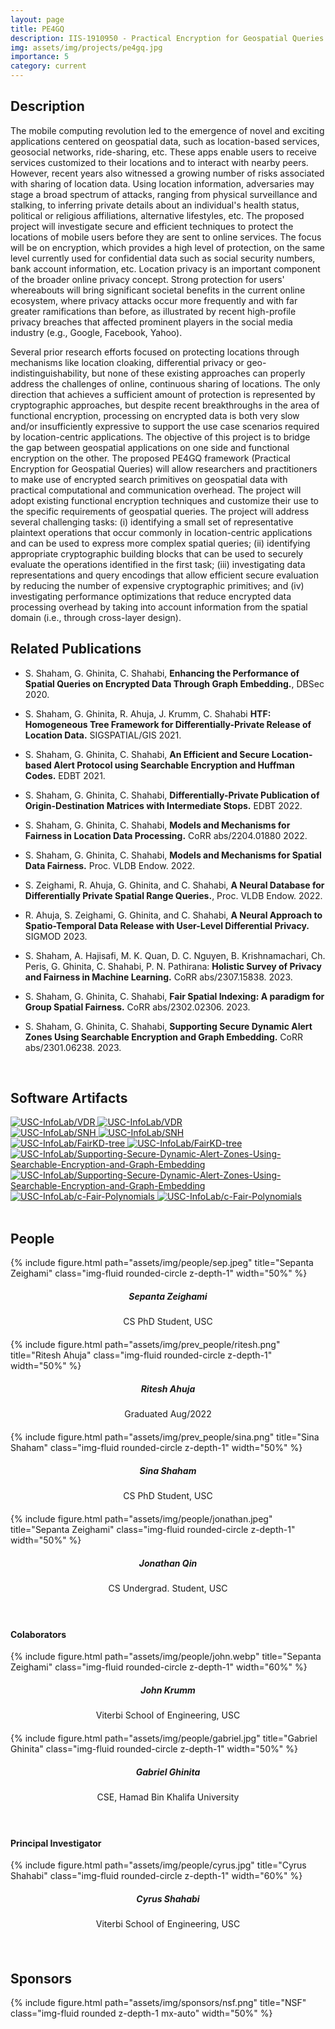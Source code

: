 ```yaml
---
layout: page
title: PE4GQ
description: IIS-1910950 - Practical Encryption for Geospatial Queries on Private Data
img: assets/img/projects/pe4gq.jpg
importance: 5
category: current
---
```


## Description

The mobile computing revolution led to the emergence of novel and exciting applications centered on geospatial data, such as location-based services, geosocial networks, ride-sharing, etc. These apps enable users to receive services customized to their locations and to interact with nearby peers. However, recent years also witnessed a growing number of risks associated with sharing of location data. Using location information, adversaries may stage a broad spectrum of attacks, ranging from physical surveillance and stalking, to inferring private details about an individual's health status, political or religious affiliations, alternative lifestyles, etc. The proposed project will investigate secure and efficient techniques to protect the locations of mobile users before they are sent to online services. The focus will be on encryption, which provides a high level of protection, on the same level currently used for confidential data such as social security numbers, bank account information, etc. Location privacy is an important component of the broader online privacy concept. Strong protection for users' whereabouts will bring significant societal benefits in the current online ecosystem, where privacy attacks occur more frequently and with far greater ramifications than before, as illustrated by recent high-profile privacy breaches that affected prominent players in the social media industry (e.g., Google, Facebook, Yahoo).

Several prior research efforts focused on protecting locations through mechanisms like location cloaking, differential privacy or geo-indistinguishability, but none of these existing approaches can properly address the challenges of online, continuous sharing of locations. The only direction that achieves a sufficient amount of protection is represented by cryptographic approaches, but despite recent breakthroughs in the area of functional encryption, processing on encrypted data is both very slow and/or insufficiently expressive to support the use case scenarios required by location-centric applications. The objective of this project is to bridge the gap between geospatial applications on one side and functional encryption on the other. The proposed PE4GQ framework (Practical Encryption for Geospatial Queries) will allow researchers and practitioners to make use of encrypted search primitives on geospatial data with practical computational and communication overhead. The project will adopt existing functional encryption techniques and customize their use to the specific requirements of geospatial queries. The project will address several challenging tasks: (i) identifying a small set of representative plaintext operations that occur commonly in location-centric applications and can be used to express more complex spatial queries; (ii) identifying appropriate cryptographic building blocks that can be used to securely evaluate the operations identified in the first task; (iii) investigating data representations and query encodings that allow efficient secure evaluation by reducing the number of expensive cryptographic primitives; and (iv) investigating performance optimizations that reduce encrypted data processing overhead by taking into account information from the spatial domain (i.e., through cross-layer design).


## Related Publications 

- S. Shaham, G. Ghinita, C. Shahabi, **Enhancing the Performance of Spatial Queries on Encrypted Data Through Graph Embedding.**, DBSec 2020.

- S. Shaham, G. Ghinita, R. Ahuja, J. Krumm, C. Shahabi **HTF: Homogeneous Tree Framework for Differentially-Private Release of Location Data.** SIGSPATIAL/GIS 2021.

- S. Shaham, G. Ghinita, C. Shahabi, **An Efficient and Secure Location-based Alert Protocol using Searchable Encryption and Huffman Codes.** EDBT 2021.

- S. Shaham, G. Ghinita, C. Shahabi, **Differentially-Private Publication of Origin-Destination Matrices with Intermediate Stops.** EDBT 2022.

- S. Shaham, G. Ghinita, C. Shahabi, **Models and Mechanisms for Fairness in Location Data Processing.** CoRR abs/2204.01880 2022.

- S. Shaham, G. Ghinita, C. Shahabi, **Models and Mechanisms for Spatial Data Fairness.** Proc. VLDB Endow. 2022.

- S. Zeighami, R. Ahuja, G. Ghinita, and C. Shahabi, **A Neural Database for Differentially Private Spatial Range Queries.**, Proc. VLDB Endow. 2022. 

- R. Ahuja, S. Zeighami, G. Ghinita, and C. Shahabi, **A Neural Approach to Spatio-Temporal Data Release with User-Level Differential Privacy.** SIGMOD 2023.

- S. Shaham, A. Hajisafi, M. K. Quan, D. C. Nguyen, B. Krishnamachari, Ch. Peris, G. Ghinita, C. Shahabi, P. N. Pathirana: **Holistic Survey of Privacy and Fairness in Machine Learning.** CoRR abs/2307.15838. 2023.

- S. Shaham, G. Ghinita, C. Shahabi, **Fair Spatial Indexing: A paradigm for Group Spatial Fairness.** CoRR abs/2302.02306. 2023.

- S. Shaham, G. Ghinita, C. Shahabi, **Supporting Secure Dynamic Alert Zones Using Searchable Encryption and Graph Embedding.** CoRR abs/2301.06238. 2023.

<br>

## Software Artifacts

<div class="card-container">
  <div class="repo p-2 text-center">
    <a href="https://github.com/USC-InfoLab/VDR">
      <img class="repo-img-light w-100" alt="USC-InfoLab/VDR" src="https://github-readme-stats.vercel.app/api/pin/?username=USC-InfoLab&repo=VDR&theme={{ site.repo_theme_light }}">
      <img class="repo-img-dark w-100" alt="USC-InfoLab/VDR" src="https://github-readme-stats.vercel.app/api/pin/?username=USC-InfoLab&repo=VDR&theme={{ site.repo_theme_dark }}">
    </a>
  </div>
  <div class="repo p-2 text-center">
    <a href="https://github.com/USC-InfoLab/SNH">
      <img class="repo-img-light w-100" alt="USC-InfoLab/SNH" src="https://github-readme-stats.vercel.app/api/pin/?username=USC-InfoLab&repo=SNH&theme={{ site.repo_theme_light }}">
      <img class="repo-img-dark w-100" alt="USC-InfoLab/SNH" src="https://github-readme-stats.vercel.app/api/pin/?username=USC-InfoLab&repo=SNH&theme={{ site.repo_theme_dark }}">
    </a>
  </div>
</div>

<div class="card-container">
  <div class="repo p-2 text-center">
    <a href="https://github.com/USC-InfoLab/FairKD-tree">
      <img class="repo-img-light w-100" alt="USC-InfoLab/FairKD-tree" src="https://github-readme-stats.vercel.app/api/pin/?username=USC-InfoLab&repo=FairKD-tree&theme={{ site.repo_theme_light }}">
      <img class="repo-img-dark w-100" alt="USC-InfoLab/FairKD-tree" src="https://github-readme-stats.vercel.app/api/pin/?username=USC-InfoLab&repo=FairKD-tree&theme={{ site.repo_theme_dark }}">
    </a>
  </div>
  <div class="repo p-2 text-center">
    <a href="https://github.com/USC-InfoLab/Supporting-Secure-Dynamic-Alert-Zones-Using-Searchable-Encryption-and-Graph-Embedding">
      <img class="repo-img-light w-100" alt="USC-InfoLab/Supporting-Secure-Dynamic-Alert-Zones-Using-Searchable-Encryption-and-Graph-Embedding" src="https://github-readme-stats.vercel.app/api/pin/?username=USC-InfoLab&repo=Supporting-Secure-Dynamic-Alert-Zones-Using-Searchable-Encryption-and-Graph-Embedding&theme={{ site.repo_theme_light }}">
      <img class="repo-img-dark w-100" alt="USC-InfoLab/Supporting-Secure-Dynamic-Alert-Zones-Using-Searchable-Encryption-and-Graph-Embedding" src="https://github-readme-stats.vercel.app/api/pin/?username=USC-InfoLab&repo=Supporting-Secure-Dynamic-Alert-Zones-Using-Searchable-Encryption-and-Graph-Embedding&theme={{ site.repo_theme_dark }}">
    </a>
  </div>
</div>

<div class="card-container">
  <div class="repo p-2 text-center">
    <a href="https://github.com/USC-InfoLab/c-Fair-Polynomials">
      <img class="repo-img-light w-100" alt="USC-InfoLab/c-Fair-Polynomials" src="https://github-readme-stats.vercel.app/api/pin/?username=USC-InfoLab&repo=c-Fair-Polynomials&theme={{ site.repo_theme_light }}">
      <img class="repo-img-dark w-100" alt="USC-InfoLab/c-Fair-Polynomials" src="https://github-readme-stats.vercel.app/api/pin/?username=USC-InfoLab&repo=c-Fair-Polynomials&theme={{ site.repo_theme_dark }}">
    </a>
  </div>
  <div class="repo p-2 text-center">
  </div>
</div>

<br>

## People

<div class="row">
  <div class="col-sm mt-3 mt-md-0" style="margin-bottom: 20px;">
    <div class="text-center">
        {% include figure.html path="assets/img/people/sep.jpeg" title="Sepanta Zeighami" class="img-fluid rounded-circle z-depth-1" width="50%" %}
    </div>
    <h5 style="text-align:center;">Sepanta Zeighami</h5>
    <p style="text-align:center;">CS PhD Student, USC</p>
  </div>
  <div class="col-sm mt-3 mt-md-0" style="margin-bottom: 20px;">
    <div class="text-center">
        {% include figure.html path="assets/img/prev_people/ritesh.png" title="Ritesh Ahuja" class="img-fluid rounded-circle z-depth-1" width="50%" %}
    </div>
    <h5 style="text-align:center;">Ritesh Ahuja</h5>
    <p style="text-align:center;">Graduated Aug/2022</p>
  </div>
  <div class="col-sm mt-3 mt-md-0" style="margin-bottom: 20px;">
   <div class="text-center">
        {% include figure.html path="assets/img/prev_people/sina.png" title="Sina Shaham" class="img-fluid rounded-circle z-depth-1" width="50%" %}
    </div>
    <h5 style="text-align:center;">Sina Shaham</h5>
    <p style="text-align:center;">CS PhD Student, USC</p>
  </div>
</div>

<div class="row">
  <div class="col-sm mt-3 mt-md-0" style="margin-bottom: 20px;">
    <div class="text-center">
        {% include figure.html path="assets/img/people/jonathan.jpeg" title="Sepanta Zeighami" class="img-fluid rounded-circle z-depth-1" width="50%" %}
    </div>
    <h5 style="text-align:center;">Jonathan Qin</h5>
    <p style="text-align:center;">CS Undergrad. Student, USC</p>
  </div>
  <div class="col-sm mt-3 mt-md-0" style="margin-bottom: 20px;">
  </div>
  <div class="col-sm mt-3 mt-md-0" style="margin-bottom: 20px;">
  </div>
</div>

<br>

#### Colaborators

<div class="row">
  <div class="col-sm mt-3 mt-md-0" style="margin-bottom: 20px;">
    <div class="text-center">
        {% include figure.html path="assets/img/people/john.webp" title="Sepanta Zeighami" class="img-fluid rounded-circle z-depth-1" width="60%" %}
    </div>
    <h5 style="text-align:center;">John Krumm</h5>
    <p style="text-align:center;">Viterbi School of Engineering, USC</p>
  </div>
  <div class="col-sm mt-3 mt-md-0" style="margin-bottom: 20px;">
    <div class="text-center">
        {% include figure.html path="assets/img/people/gabriel.jpg" title="Gabriel Ghinita" class="img-fluid rounded-circle z-depth-1" width="50%" %}
    </div>
    <h5 style="text-align:center;">Gabriel Ghinita</h5>
    <p style="text-align:center;">CSE, Hamad Bin Khalifa University</p>
  </div>
  <div class="col-sm mt-3 mt-md-0" style="margin-bottom: 20px;">
  </div>
</div>

<br>

#### Principal Investigator

<div class="row">
    <div class="col-sm mt-3 mt-md-0" style="margin-bottom: 20px;">
        <div class="text-center">
            {% include figure.html path="assets/img/people/cyrus.jpg" title="Cyrus Shahabi" class="img-fluid rounded-circle z-depth-1" width="60%" %}
        </div>
        <h5 style="text-align:center">Cyrus Shahabi</h5>
        <p style="text-align:center;">Viterbi School of Engineering, USC</p>
    </div>
    <div class="col-sm mt-3 mt-md-0" style="margin-bottom: 20px;">
    </div>
    <div class="col-sm mt-3 mt-md-0" style="margin-bottom: 20px;">
    </div>
</div>

<br>

## Sponsors

<div class="row">
  <div class="col-sm mt-3 mt-md-0" style="margin-bottom: 20px;">
    {% include figure.html path="assets/img/sponsors/nsf.png" title="NSF" class="img-fluid rounded z-depth-1 mx-auto" width="50%" %}
    <div class="col-sm mt-3 mt-md-0" style="margin-bottom: 20px;">
    </div>
    <div class="col-sm mt-3 mt-md-0" style="margin-bottom: 20px;">
    </div>
</div>